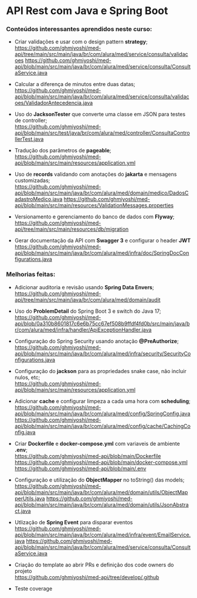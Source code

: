 # API Rest com Java e Spring Boot

### Conteúdos interessantes aprendidos neste curso:
  * Criar validações e usar com o design pattern **strategy**;<br>
  https://github.com/ghmiyoshi/med-api/tree/main/src/main/java/br/com/alura/med/service/consulta/validacoes
  https://github.com/ghmiyoshi/med-api/blob/main/src/main/java/br/com/alura/med/service/consulta/ConsultaService.java

  * Calcular a diferença de minutos entre duas datas;<br>
  https://github.com/ghmiyoshi/med-api/blob/main/src/main/java/br/com/alura/med/service/consulta/validacoes/ValidadorAntecedencia.java

  * Uso do **JacksonTester** que converte uma classe em JSON para testes de controller;<br>
  https://github.com/ghmiyoshi/med-api/blob/main/src/test/java/br/com/alura/med/controller/ConsultaControllerTest.java

  * Tradução dos parâmetros de **pageable**;<br>
  https://github.com/ghmiyoshi/med-api/blob/main/src/main/resources/application.yml
  
  * Uso de **records** validando com anotações do **jakarta** e mensagens customizadas;<br>
  https://github.com/ghmiyoshi/med-api/blob/main/src/main/java/br/com/alura/med/domain/medico/DadosCadastroMedico.java
  https://github.com/ghmiyoshi/med-api/blob/main/src/main/resources/ValidationMessages.properties

  * Versionamento e gerenciamento do banco de dados com **Flyway**;<br>
  https://github.com/ghmiyoshi/med-api/tree/main/src/main/resources/db/migration

  * Gerar documentação da API com **Swagger 3** e configurar o header **JWT**<br>
  https://github.com/ghmiyoshi/med-api/blob/main/src/main/java/br/com/alura/med/infra/doc/SpringDocConfigurations.java


### Melhorias feitas:
  * Adicionar auditoria e revisão usando **Spring Data Envers**;<br>
  https://github.com/ghmiyoshi/med-api/tree/main/src/main/java/br/com/alura/med/domain/audit

  * Uso do **ProblemDetail** do Spring Boot 3 e switch do Java 17;<br>
  https://github.com/ghmiyoshi/med-api/blob/0a310b8601817c6e6b75cc67ef508b9ffdf4fd0b/src/main/java/br/com/alura/med/infra/handler/ApiExceptionHandler.java

  * Configuração do Spring Security usando anotação **@PreAuthorize**;<br>
  https://github.com/ghmiyoshi/med-api/blob/main/src/main/java/br/com/alura/med/infra/security/SecurityConfigurations.java

  * Configuração do **jackson** para as propriedades snake case, não incluir nulos, etc;<br>
  https://github.com/ghmiyoshi/med-api/blob/main/src/main/resources/application.yml

  * Adicionar **cache** e configurar limpeza a cada uma hora com **scheduling**;<br>
  https://github.com/ghmiyoshi/med-api/blob/main/src/main/java/br/com/alura/med/config/SpringConfig.java
  https://github.com/ghmiyoshi/med-api/blob/main/src/main/java/br/com/alura/med/config/cache/CachingConfig.java

  * Criar **Dockerfile** e **docker-compose.yml** com variaveis de ambiente **.env**;<br>
  https://github.com/ghmiyoshi/med-api/blob/main/Dockerfile
  https://github.com/ghmiyoshi/med-api/blob/main/docker-compose.yml
  https://github.com/ghmiyoshi/med-api/blob/main/.env

  * Configuração e utilização do **ObjectMapper** no toString() das models;<br>
  https://github.com/ghmiyoshi/med-api/blob/main/src/main/java/br/com/alura/med/domain/utils/ObjectMapperUtils.java
  https://github.com/ghmiyoshi/med-api/blob/main/src/main/java/br/com/alura/med/domain/utils/JsonAbstract.java

  * Utlização de **Spring Event** para disparar eventos<br>
  https://github.com/ghmiyoshi/med-api/blob/main/src/main/java/br/com/alura/med/infra/event/EmailService.java
  https://github.com/ghmiyoshi/med-api/blob/main/src/main/java/br/com/alura/med/service/consulta/ConsultaService.java

  * Criação do template ao abrir PRs e definição dos code owners do projeto<br>
  https://github.com/ghmiyoshi/med-api/tree/develop/.github

  * Teste coverage
